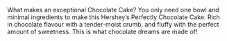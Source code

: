 What makes an exceptional Chocolate Cake? You only need one bowl and minimal ingredients to make this Hershey’s Perfectly Chocolate Cake. Rich in chocolate flavour with a tender-moist crumb, and fluffy with the perfect amount of sweetness. This is what chocolate dreams are made of!
